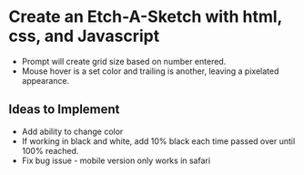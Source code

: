 # Create an Etch-A-Sketch with html, css, and Javascript

- Prompt will create grid size based on number entered.
- Mouse hover is a set color and trailing is another, leaving a pixelated appearance.

## Ideas to Implement
 
- Add ability to change color
- If working in black and white, add 10% black each time passed over until 100% reached.
- Fix bug issue - mobile version only works in safari